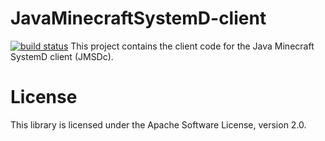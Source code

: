 # JavaMinecraftSystemD-client

[![build status](http://ci.petercashel.net/projects/6/status.png?ref=master)](http://ci.petercashel.net/projects/6?ref=master)
This project contains the client code for the Java Minecraft SystemD client (JMSDc).


License
=======

This library is licensed under the Apache Software License, version 2.0.
